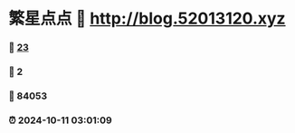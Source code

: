# 繁星点点 :link: http://blog.52013120.xyz 
### :page_facing_up: [23](http://blog.52013120.xyz/tag.html) 
### :speech_balloon: 2 
### :hibiscus: 84053 
### :alarm_clock: 2024-10-11 03:01:09 
